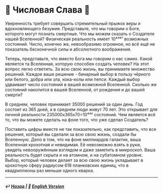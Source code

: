 
# 🧮 Числовая Слава 🧮
Уверенность требует совершить стремительный прыжок веры и вдохновляющего безумия. Представьте, что мы говорим о Боге, которого могут познать смертные. Что мы можем сказать о Создателе нашей Вселенной? Физическая реальность имеет 10⁴³⁹⁷ возможных состояний. Число, конечно же, невообразимо огромное, но всё ещё не показатель бесконечной силы и абсолютного воображения. 

Теперь, представьте, что вместо Бога мы говорим о нас самих. Какой является та Вселенная, которую способен создать человек? На этот вопрос легко ответить. За всю свою жизнь, вы принимаете множество решений. Каждое ваше решение - бинарный выбор в пользу чёрного или белого, добра или зла, кока-колы или пепси. Каждый выбор удваивает число состояний в вашей возможной Вселенной. Сколько же состояний накопится в вашей Вселенной, от рождения и до вашей смерти? 

В среднем, человек принимает 35000 решений за один день. Год состоит из 365 дней, а в среднем люди живут 70 лет. Это открывает для личной реальности 235000x365x70=10⁴⁴² состояний. Чем является всё то, что вы можете сделать на фоне того, что уже сделал Создатель?

Поставить цифры вместе не так показательно, как представить, что все решения, который вы сделали за всю свою жизнь, создали бы Вселенную. Дело в том, что на фоне миллиардов галактик, ваша Вселенная крохотная и невидимая. Её невозможно взять в руки, увидеть невооружённым взглядом и даже заметить в микроскоп. Ваша реальность будет скрыта и на атомном, и на субатомном уровне. Выбор, который человек делает за всю свою жизнь укладывает в крохотную сферу радиусом 618 планковских единиц, что в квадриллионы раз меньше одного кварка. 

***

##### ↩️ [Назад](index-2.md) | 🗽 [English Version](numericalglory.md)

